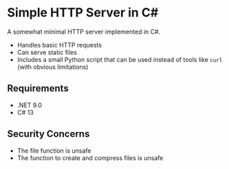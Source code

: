 # Simple HTTP Server in C#

A somewhat minimal HTTP server implemented in C#.  

- Handles basic HTTP requests  
- Can serve static files  
- Includes a small Python script that can be used instead of tools like `curl` (with obvious limitations)  

## Requirements
- .NET 9.0  
- C# 13

## Security Concerns
- The file function is unsafe
- The function to create and compress files is unsafe

